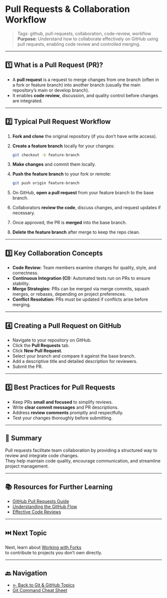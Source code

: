 # Pull Requests & Collaboration Workflow

> Tags: github, pull-requests, collaboration, code-review, workflow  
> **Purpose:** Understand how to collaborate effectively on GitHub using pull requests, enabling code review and controlled merging.

---

## 1️⃣ What is a Pull Request (PR)?

- A **pull request** is a request to merge changes from one branch (often in a fork or feature branch) into another branch (usually the main repository’s main or develop branch).  
- It enables **code review**, discussion, and quality control before changes are integrated.  

---

## 2️⃣ Typical Pull Request Workflow

1. **Fork and clone** the original repository (if you don’t have write access).  
2. **Create a feature branch** locally for your changes:  

   ```bash
   git checkout -b feature-branch
   ```  

3. **Make changes** and commit them locally.  
4. **Push the feature branch** to your fork or remote:  

   ```bash
   git push origin feature-branch
   ```  

5. On GitHub, **open a pull request** from your feature branch to the base branch.  
6. Collaborators **review the code**, discuss changes, and request updates if necessary.  
7. Once approved, the PR is **merged** into the base branch.  
8. **Delete the feature branch** after merge to keep the repo clean.

---

## 3️⃣ Key Collaboration Concepts

- **Code Review:** Team members examine changes for quality, style, and correctness.  
- **Continuous Integration (CI):** Automated tests run on PRs to ensure stability.  
- **Merge Strategies:** PRs can be merged via merge commits, squash merges, or rebases, depending on project preferences.  
- **Conflict Resolution:** PRs must be updated if conflicts arise before merging.

---

## 4️⃣ Creating a Pull Request on GitHub

- Navigate to your repository on GitHub.  
- Click the **Pull Requests** tab.  
- Click **New Pull Request**.  
- Select your branch and compare it against the base branch.  
- Add a descriptive title and detailed description for reviewers.  
- Submit the PR.

---

## 5️⃣ Best Practices for Pull Requests

- Keep PRs **small and focused** to simplify reviews.  
- Write **clear commit messages** and PR descriptions.  
- Address **review comments** promptly and respectfully.  
- Test your changes thoroughly before submitting.

---

## 🧾 Summary

Pull requests facilitate team collaboration by providing a structured way to review and integrate code changes.  
They help maintain code quality, encourage communication, and streamline project management.

---

## 📚 Resources for Further Learning

- [GitHub Pull Requests Guide](https://docs.github.com/en/pull-requests)  
- [Understanding the GitHub Flow](https://guides.github.com/introduction/flow/)  
- [Effective Code Reviews](https://smartbear.com/learn/code-review/what-is-code-review/)  

---

## ⏭️ Next Topic

Next, learn about [Working with Forks](18-forks.md)  
to contribute to projects you don’t own directly.

---

## 🔙 Navigation

- [← Back to Git & GitHub Topics](README.md)  
- [Git Command Cheat Sheet](cheat-sheet.md)
